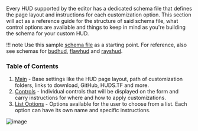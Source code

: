 Every HUD supported by the editor has a dedicated schema file that defines the page layout and instructions for each customization option. This section will act as a reference guide for the structure of said schema file, what control options are available and things to keep in mind as you're building the schema for your custom HUD.

!!! note
    Use this sample [schema file][json-sample] as a starting point. For reference, also see schemas for [budhud][json-budhud], [flawhud][json-flawhud] and [rayshud][json-rayshud].

### Table of Contents

1. [Main][docs-main] - Base settings like the HUD page layout, path of customization folders, links to download, GitHub, HUDS.TF and more.
2. [Controls][docs-controls] - Individual controls that will be displayed on the form and carry instructions for where and how to apply customizations.
3. [List Options][docs-options] - Options available for the user to choose from a list. Each option can have its own name and specific instructions.

![image](https://user-images.githubusercontent.com/6818236/116594733-8ad89800-a8f0-11eb-948a-84757dedc634.png)

<!-- MARKDOWN LINKS -->
[json-sample]: https://raw.githubusercontent.com/CriticalFlaw/TF2HUD.Editor/master/docs/resources/sample.json
[json-budhud]: https://raw.githubusercontent.com/CriticalFlaw/TF2HUD.Editor/master/src/TF2HUD.Editor/JSON/budhud.json
[json-flawhud]: https://raw.githubusercontent.com/CriticalFlaw/TF2HUD.Editor/master/src/TF2HUD.Editor/JSON/flawhud.json
[json-rayshud]: https://raw.githubusercontent.com/CriticalFlaw/TF2HUD.Editor/master/src/TF2HUD.Editor/JSON/rayshud.json
[docs-main]: https://www.editor.criticalflaw.ca/json/base
[docs-controls]: https://www.editor.criticalflaw.ca/json/controls
[docs-options]: https://www.editor.criticalflaw.ca/json/options